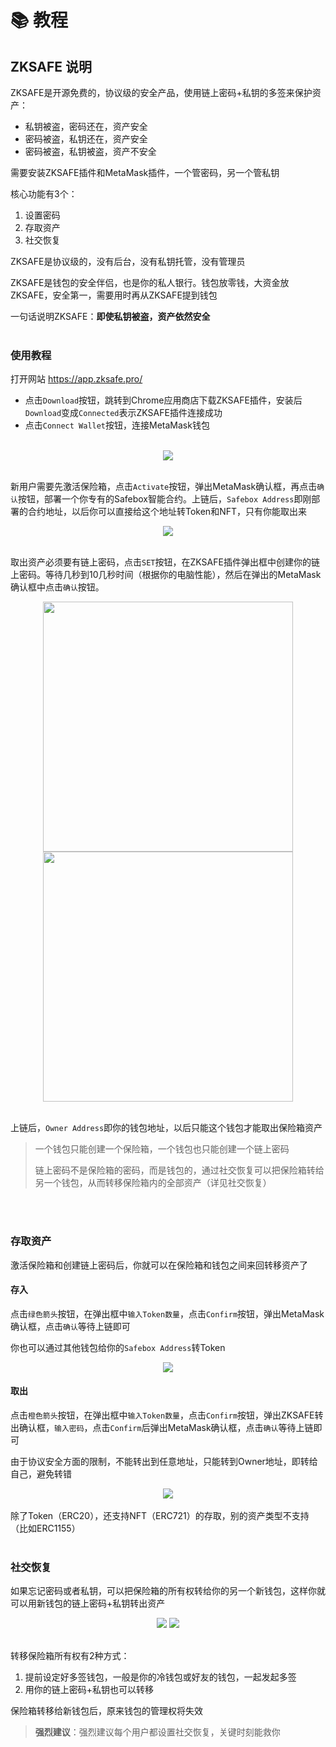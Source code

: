 # 📚 教程
## ZKSAFE 说明

ZKSAFE是开源免费的，协议级的安全产品，使用链上密码+私钥的多签来保护资产：
* 私钥被盗，密码还在，资产安全
* 密码被盗，私钥还在，资产安全
* 密码被盗，私钥被盗，资产不安全

需要安装ZKSAFE插件和MetaMask插件，一个管密码，另一个管私钥

核心功能有3个：
1. 设置密码
2. 存取资产
3. 社交恢复

ZKSAFE是协议级的，没有后台，没有私钥托管，没有管理员

ZKSAFE是钱包的安全伴侣，也是你的私人银行。钱包放零钱，大资金放ZKSAFE，安全第一，需要用时再从ZKSAFE提到钱包

一句话说明ZKSAFE：**即使私钥被盗，资产依然安全**
<br>
<br>

### 使用教程
打开网站 https://app.zksafe.pro/ 
* 点击`Download`按钮，跳转到Chrome应用商店下载ZKSAFE插件，安装后`Download`变成`Connected`表示ZKSAFE插件连接成功
* 点击`Connect Wallet`按钮，连接MetaMask钱包
<br>
<div align="center"><img src="../images/zksafe-tutorial-1.png"></div>
<br>

新用户需要先激活保险箱，点击`Activate`按钮，弹出MetaMask确认框，再点击`确认`按钮，部署一个你专有的Safebox智能合约。上链后，`Safebox Address`即刚部署的合约地址，以后你可以直接给这个地址转Token和NFT，只有你能取出来
<br>
<div align="center"><img src="../images/zksafe-tutorial-2.png"></div>
<br>

取出资产必须要有链上密码，点击`SET`按钮，在ZKSAFE插件弹出框中创建你的链上密码。等待几秒到10几秒时间（根据你的电脑性能），然后在弹出的MetaMask确认框中点击`确认`按钮。
<center>
<img src="../images/zksafe-tutorial-3.png", width="400px">
<img src="../images/zksafe-tutorial-4.png", width="400px">
</center>
<br>

上链后，`Owner Address`即你的钱包地址，以后只能这个钱包才能取出保险箱资产

>一个钱包只能创建一个保险箱，一个钱包也只能创建一个链上密码
>
>链上密码不是保险箱的密码，而是钱包的，通过社交恢复可以把保险箱转给另一个钱包，从而转移保险箱内的全部资产（详见社交恢复）

<br>
<br>

### 存取资产
激活保险箱和创建链上密码后，你就可以在保险箱和钱包之间来回转移资产了

#### 存入
点击`绿色箭头`按钮，在弹出框中`输入Token数量`，点击`Confirm`按钮，弹出MetaMask确认框，点击`确认`等待上链即可

你也可以通过其他钱包给你的`Safebox Address`转Token
<br>
<div align="center"><img src="../images/zksafe-tutorial-5.png"></div>

#### 取出
点击`橙色箭头`按钮，在弹出框中`输入Token数量`，点击`Confirm`按钮，弹出ZKSAFE转出确认框，`输入密码`，点击`Confirm`后弹出MetaMask确认框，点击`确认`等待上链即可

由于协议安全方面的限制，不能转出到任意地址，只能转到Owner地址，即转给自己，避免转错
<br>
<div align="center"><img src="../images/zksafe-tutorial-6.png"></div>
<br>
除了Token（ERC20），还支持NFT（ERC721）的存取，别的资产类型不支持（比如ERC1155）
<br>
<br>

### 社交恢复
如果忘记密码或者私钥，可以把保险箱的所有权转给你的另一个新钱包，这样你就可以用新钱包的链上密码+私钥转出资产

<div align="center">
<img src="../images/zksafe-tutorial-7.png">
<img src="../images/zksafe-tutorial-8.png">
</div>
<br>

转移保险箱所有权有2种方式：
1. 提前设定好多签钱包，一般是你的冷钱包或好友的钱包，一起发起多签
2. 用你的链上密码+私钥也可以转移

保险箱转移给新钱包后，原来钱包的管理权将失效

>**强烈建议**：强烈建议每个用户都设置社交恢复，关键时刻能救你

<br>
<br>